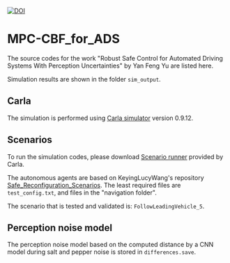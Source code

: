 [![DOI](https://zenodo.org/badge/505930246.svg)](https://zenodo.org/badge/latestdoi/505930246)
# MPC-CBF_for_ADS

The source codes for the work "Robust Safe Control for Automated Driving Systems With Perception Uncertainties" by Yan Feng Yu are listed here.

Simulation results are shown in the folder `sim_output`.

## Carla

The simulation is performed using [Carla simulator](https://github.com/carla-simulator/carla) version 0.9.12.

## Scenarios

To run the simulation codes, please download [Scenario runner](https://github.com/carla-simulator/scenario_runner) provided by Carla.

The autonomous agents are based on KeyingLucyWang's repository [Safe_Reconfiguration_Scenarios](https://github.com/KeyingLucyWang/Safe_Reconfiguration_Scenarios). The least required files are `test_config.txt`, and files in the "navigation folder".

The scenario that is tested and validated is: `FollowLeadingVehicle_5`.

## Perception noise model

The perception noise model based on the computed distance by a CNN model during salt and pepper noise is stored in `differences.save`.
